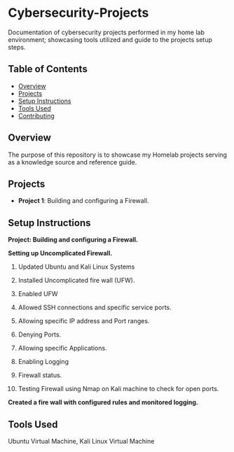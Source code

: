 # Cybersecurity-Projects
Documentation of cybersecurity projects performed in my home lab environment; showcasing tools utilized and guide to the projects setup steps.

## Table of Contents
- [Overview](#overview)
- [Projects](#projects)
- [Setup Instructions](#setup-instructions)
- [Tools Used](#tools-used)
- [Contributing](#contributing)


## Overview
The purpose of this repository is to showcase my Homelab projects serving as a knowledge source and reference guide.
## Projects
- **Project 1**: Building and configuring a Firewall. 
  
## Setup Instructions

**Project: Building and configuring a Firewall.**

**Setting up Uncomplicated Firewall.** 

1. Updated Ubuntu and Kali Linux Systems 

2. Installed Uncomplicated fire wall (UFW). 

3. Enabled UFW 

4. Allowed SSH connections and specific service ports.  

5. Allowing specific IP address and Port ranges. 

6. Denying Ports. 

7. Allowing specific Applications.

8. Enabling Logging

9. Firewall status.

10. Testing Firewall using Nmap on Kali machine to check for open ports. 

**Created a fire wall with configured rules and monitored logging.**


## Tools Used
Ubuntu Virtual Machine, Kali Linux Virtual Machine



